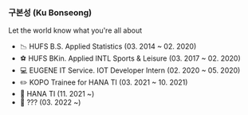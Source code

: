 ### 구본성 (Ku Bonseong)

Let the world know what you're all about

- :chart_with_downwards_trend: HUFS B.S. Applied Statistics (03. 2014 ~ 02. 2020)
- :soccer: HUFS BKin. Applied INTL Sports & Leisure (03. 2017 ~ 02. 2020)
- :computer: EUGENE IT Service. IOT Developer Intern (02. 2020 ~ 05. 2020)
- :pencil2: KOPO Trainee for HANA TI (03. 2021 ~ 10. 2021)
- :office: HANA TI (11. 2021 ~)
- 🏫 ??? (03. 2022 ~)
